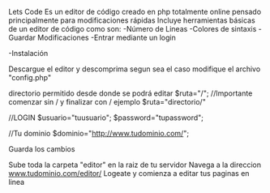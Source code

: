 Lets Code Es un editor de código creado en php totalmente online pensado principalmente para modificaciones rápidas Incluye herramientas básicas de un editor de código como son: -Número de Lineas -Colores de sintaxis -Guardar Modificaciones -Entrar mediante un login

-Instalación

Descargue el editor y descomprima segun sea el caso
modifique el archivo "config.php"

directorio permitido desde donde se podrá editar $ruta="/"; //Importante comenzar sin / y finalizar con / ejemplo $ruta="directorio/"

//LOGIN $usuario="tuusuario"; $password="tupassword";

//Tu dominio $dominio="http://www.tudominio.com/";

Guarda los cambios

Sube toda la carpeta "editor" en la raiz de tu servidor
Navega a la direccion www.tudominio.com/editor/
Logeate y comienza a editar tus paginas en linea
